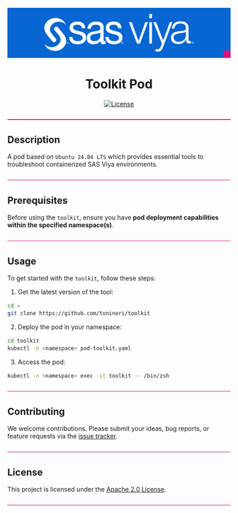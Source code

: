 <div align="center">

![SAS Viya](/.assets/sasviya.png)

# **Toolkit Pod**

[![License](https://img.shields.io/badge/license-Apache%202.0-blue)](LICENSE.md)

</div>

![divider](/.assets/divider.png)

## Description

A pod based on `Ubuntu 24.04 LTS` which provides essential tools to troubleshoot containerized SAS Viya environments.

![divider](/.assets/divider.png)

## Prerequisites

Before using the `toolkit`, ensure you have **pod deployment capabilities within the specified namespace(s)**.

![divider](/.assets/divider.png)

## Usage

To get started with the `toolkit`, follow these steps:

1. Get the latest version of the tool:

```bash
cd ~
git clone https://github.com/tonineri/toolkit
```

2. Deploy the pod in your namespace:

```bash
cd toolkit
kubectl -n <namespace> pod-toolkit.yaml
```

3. Access the pod:

```bash
kubectl -n <namespace> exec -it toolkit -- /bin/zsh
```

![divider](/.assets/divider.png)

## Contributing

We welcome contributions. Please submit your ideas, bug reports, or feature requests via the [issue tracker](https://github.com/tonineri/toolkit/issues).

![divider](/.assets/divider.png)

## License

This project is licensed under the [Apache 2.0 License](LICENSE.md). 

![divider](/.assets/divider.png)


